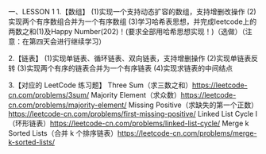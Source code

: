 一、LESSON 1
1.【数组】 
(1)实现一个支持动态扩容的数组，支持增删改操作
(2)实现两个有序数组合并为一个有序数组
(3)学习哈希表思想，并完成leetcode上的两数之和(1)及Happy Number(202)！(要求全部用哈希思想实现！)（选做）（注意：在第四天会进行继续学习）

2.【链表】
(1)实现单链表、循环链表、双向链表，支持增删操作
(2)实现单链表反转
(3)实现两个有序的链表合并为一个有序链表
(4)实现求链表的中间结点

3.【对应的 LeetCode 练习题】
Three Sum（求三数之和）https://leetcode-cn.com/problems/3sum/
Majority Element（求众数）https://leetcode-cn.com/problems/majority-element/
Missing Positive（求缺失的第一个正数）https://leetcode-cn.com/problems/first-missing-positive/
Linked List Cycle I（环形链表）https://leetcode-cn.com/problems/linked-list-cycle/
Merge k Sorted Lists（合并 k 个排序链表）https://leetcode-cn.com/problems/merge-k-sorted-lists/
